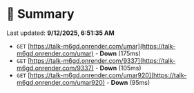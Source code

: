 # 📖 Summary
Last updated: **9/12/2025, 6:51:35 AM**

- `GET` [https://talk-m6gd.onrender.com/umar](https://talk-m6gd.onrender.com/umar) - **Down** (175ms)
- `GET` [https://talk-m6gd.onrender.com/9337](https://talk-m6gd.onrender.com/9337) - **Down** (105ms)
- `GET` [https://talk-m6gd.onrender.com/umar920](https://talk-m6gd.onrender.com/umar920) - **Down** (95ms)
